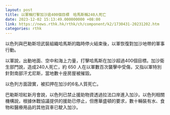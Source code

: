 ```yaml
---
layout: post
title: 以軍稱打擊加沙逾400個目標　哈馬斯稱240人死亡
date: 2023-12-02 15:13:49.000000000 +08:00
link: https://news.rthk.hk/rthk/ch/component/k2/1730431-20231202.htm
categories: rthk
---
```


以色列與巴勒斯坦武裝組織哈馬斯的臨時停火結束後，以軍恢復對加沙地帶的軍事行動。

以軍說，出動地面、空中和海上力量，打擊哈馬斯在加沙超過400個目標。加沙衛生部門說，造成240人死亡，約 650 人在以軍數百次襲擊中受傷，又指以軍特別針對南部汗尤尼斯，當地數十座房屋被摧毀。

以色列方面證實，被扣押在加沙的6名人質死亡。

巴勒斯坦紅新月會說，以色列已禁止援助物資透過拉法口岸進入加沙。以色列相關機構說，根據休戰協議提供的援助已停止，但應華盛頓的要求，數十輛裝有水、食物和醫療用品的其他貨車已駛入加沙。
